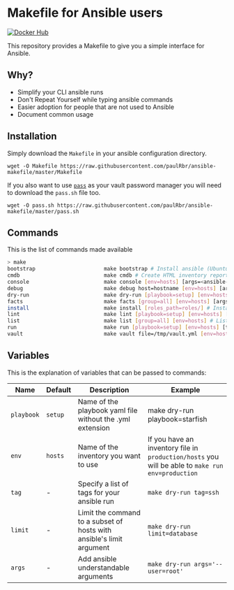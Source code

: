 # Makefile for Ansible users

[![Docker Hub](https://img.shields.io/docker/automated/swcc/ansible-makefile.svg)](https://hub.docker.com/r/swcc/ansible-makefile/)

This repository provides a Makefile to give you a simple interface for Ansible.

## Why?

- Simplify your CLI ansible runs
- Don't Repeat Yourself while typing ansible commands
- Easier adoption for people that are not used to Ansible
- Document common usage

## Installation

Simply download the `Makefile` in your ansible configuration directory.

    wget -O Makefile https://raw.githubusercontent.com/paulRbr/ansible-makefile/master/Makefile

If you also want to use [`pass`](https://www.passwordstore.org/) as your vault password manager you will need to download the `pass.sh` file too.

    wget -O pass.sh https://raw.githubusercontent.com/paulRbr/ansible-makefile/master/pass.sh

## Commands

This is the list of commands made available

~~~bash
> make
bootstrap                      make bootstrap # Install ansible (Ubuntu only)
cmdb                           make cmdb # Create HTML inventory report
console                        make console [env=hosts] [args=<ansible-console arguments>] # Run an ansible console
debug                          make debug host=hostname [env=hosts] [args=<ansible arguments>] # Debug a host's variable
dry-run                        make dry-run [playbook=setup] [env=hosts] [tag=<ansible tag>] [limit=<ansible host limit>] [args=<ansible-playbook arguments>] # Run a playbook in dry run mode
facts                          make facts [group=all] [env=hosts] [args=<ansible arguments>] # Gather facts from your hosts
install                        make install [roles_path=roles/] # Install roles dependencies
lint                           make lint [playbook=setup] [env=hosts] [args=<ansible-playbook arguments>] # Check syntax of a playbook
list                           make list [group=all] [env=hosts] # List hosts inventory
run                            make run [playbook=setup] [env=hosts] [tag=<ansible tag>] [limit=<ansible host limit>] [args=<ansible-playbook arguments>] # Run a playbook
vault                          make vault file=/tmp/vault.yml [env=hosts] [args=<ansible-vault arguments>] # Edit or create a vaulted file
~~~

## Variables

This is the explanation of variables that can be passed to commands:


| Name      | Default | Description | Example |
| --------- | ------- | ----------- | ------- |
| `playbook`|`setup`  | Name of the playbook yaml file without the .yml extension | make dry-run playbook=starfish |
| `env`     | `hosts` | Name of the inventory you want to use | If you have an inventory file in `production/hosts` you will be able to `make run env=production` |
| `tag`     | -       | Specify a list of tags for your ansible run | `make dry-run tag=ssh` |
| `limit`   | -       | Limit the command to a subset of hosts with ansible's limit argument | `make dry-run limit=database` |
| `args`    | -       | Add ansible understandable arguments | `make dry-run args='--user=root'` |

